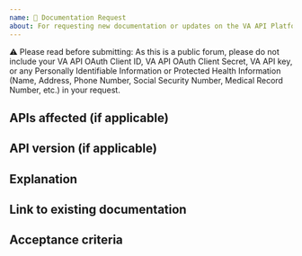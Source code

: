 ```yaml
---
name: 📖 Documentation Request
about: For requesting new documentation or updates on the VA API Platform
---
```


⚠️ Please read before submitting: As this is a public forum, please do not include your VA API OAuth Client ID, VA API OAuth Client Secret, VA API key, or any Personally Identifiable Information or Protected Health Information (Name, Address, Phone Number, Social Security Number, Medical Record Number, etc.) in your request.


## APIs affected (if applicable)

<!-- Please list affected APIs. -->


## API version (if applicable)

<!-- Please note the API version that is affected. -->


## Explanation

<!-- Summary of the request. -->


## Link to existing documentation

<!-- Please provide the link to where the current documentation lives (if applicable). -->


## Acceptance criteria

<!-- List any criteria that developers can use to validate that they have solved your request. -->
